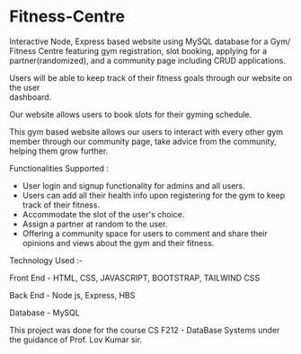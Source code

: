 # Fitness-Centre
Interactive Node, Express based website using MySQL database for a Gym/ Fitness Centre featuring gym registration, slot booking, applying for a partner(randomized), and a community page including CRUD applications. 


Users will be able to keep track of their fitness goals through our website on the user                                                                                 
dashboard.

Our website allows users to book slots for their gyming schedule.

This gym based website allows our users to interact with every other gym member 
through our community page, take advice from the community, helping them grow 
further.

Functionalities Supported :

- User login and signup functionality for admins and all users.
- Users can add all their health info upon registering for the gym to keep track of their fitness.
-  Accommodate the slot of the user's choice.
-  Assign a partner at random to the user.
- Offering a community space for users to comment and share their opinions and views  about the gym and their fitness.

Technology Used :-

Front End - HTML, CSS, JAVASCRIPT, BOOTSTRAP, TAILWIND CSS
 
Back End - Node js, Express, HBS

Database - MySQL

This project was done for the course CS F212 - DataBase Systems under the guidance of Prof. Lov Kumar sir.  
